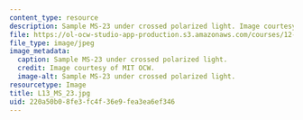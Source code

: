 ```yaml
---
content_type: resource
description: Sample MS-23 under crossed polarized light. Image courtesy of MIT OCW.
file: https://ol-ocw-studio-app-production.s3.amazonaws.com/courses/12-109-petrology-fall-2005/220a50b08fe3fc4f36e9fea3ea6ef346_L13_MS_23.jpg
file_type: image/jpeg
image_metadata:
  caption: Sample MS-23 under crossed polarized light.
  credit: Image courtesy of MIT OCW.
  image-alt: Sample MS-23 under crossed polarized light.
resourcetype: Image
title: L13_MS_23.jpg
uid: 220a50b0-8fe3-fc4f-36e9-fea3ea6ef346
---
```

